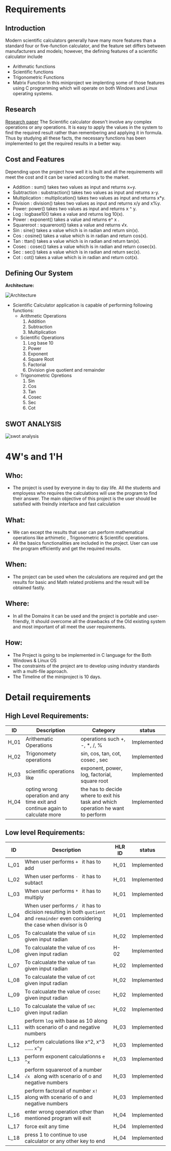 # Requirements
## Introduction

Modern scientific calculators generally have many more features than a standard four or five-function calculator, and the feature set differs between manufacturers and models; however, the defining features of a scientific calculator include
- Arithmatic functions
- Scientific functions
- Trigonometric Functions
- Matrix Function
In this miniproject we implenting some of those features using C programming which will operate on both Windows and Linux operating systems.


## Research
[Research paper](https://www.informs.org/Publications/INFORMS-Journals/Mathematics-of-Operations-Research)
The Scientific calculator doesn't involve any complex operations or any operations. It is easy to apply the values in the system to find the required result rather than remembering and applying it in formula. Thus by studying all these facts, the necessary functions has been implemented to get the required results in a better way.

## Cost and Features
Depending upon the project how well it is built and all the requirements will meet the cost and it can be varied according to the market.
- Addition : sum() takes two values as input and returns x+y.
- Subtraction : substraction() takes two values as input and returns x-y.
- Multiplication : multiplication() takes two values as input and returns x*y.
- Division : division() takes two values as input and returns x/y and x%y.
- Power: power() takes two values as input and returns x ^ y.
- Log : logbase10() takes a value and returns log 10(x).
- Power : exponent() takes a value and returns e^ x .
- Squareroot : squareroot() takes a value and returns √x.
- Sin : sine() takes a value which is in radian and return sin(x).
- Cos : cosine() takes a value which is in radian and return cos(x).
- Tan : ttan() takes a value which is in radian and return tan(x).
- Cosec : cosec() takes a value which is in radian and return cosec(x).
- Sec : sec() takes a value which is in radian and return sec(x).
- Cot : cot() takes a value which is in radian and return cot(x).
## Defining Our System
  **Architecture:**
  
   ![Architecture](https://github.com/ravid0625/stepin-Scientific-Calculator/blob/main/Images/calarc.png)

   
 - Scientific Calculator application is capable of performing following functions:
	 -  Arithmetic Operations
		 1. Addition 
		 2. Subtraction
		 3. Multiplication
	 -  Scientific Operations
		 1. Log base 10
		 2. Power
		 3. Exponent
		 4. Square Root
		 5. Factorial
	 	 4. Division give quotient and remainder
	 - Trigonometric Opretions
		 1. Sin     
		 2. Cos     
		 3. Tan     
		 4. Cosec
		 5. Sec
		 6. Cot	 
    

## SWOT ANALYSIS
![swot analysis](https://github.com/ravid0625/stepin-Scientific-Calculator/blob/main/Images/scietific%20calculator.png)


# 4W&#39;s and 1&#39;H

## Who:

- The project is used by everyone in day to day life. All the students and employess who requires the calculations will use the program to find their answer. The main objective of this project is the user should be satisfied with freindly interface and fast calculation

## What:

- We can except the results that user can perform mathematical operations like arthimetic , Trigonometric & Scientific operations.
- All the basics functionalities are included in the project. User can use the program efficiently and get the required results.


## When:

- The project can be used when the calculations are required  and get the results for basic and Math related problems and the result will be obtained fastly.

## Where:

- In all the Domains it can be used and the project is portable and user-friendly,  It should overcome all the drawbacks of the Old existing system and most important of all meet the user requirements.

## How:

- The Project is going to be implemented in C language for the Both Windows & Linux OS
- The constraints of the project are to develop using industry standards with a multi-file approach.
- The Timeline of the miniproject is 10 days.

# Detail requirements
## High Level Requirements:
|ID| Description |Category|status|
|--|------------|------|---------|
|H_01 |Arithematic Operations| operations such +, -, *, /, % |Implemented
|H_02 |Trigonomety operations|sin, cos, tan, cot, cosec , sec|Implemented
|H_03|scientific operations like |exponent, power, log, factorial, square root|Implemented
|H_04|opting wrong operation and any time exit and continue again to calculate more | the has to decide where to exit his task and which operation he want to perform |Implemented


##  Low level Requirements:
|ID| Description |HLR ID | status|
|--|------------|------|---------|
|L_01 |When user performs `+ ` it has to add  |H_01|Implemented
|L_02 |When user performs `- ` it has to subtact |H_01|Implemented
|L_03|When user performs `* ` it has to multiply  |H_01 |Implemented
|L_04|When user performs `/ ` it has to dicision resulting in both `quotient` and `remainder` even considering the case when divisor is 0  |H_01 |Implemented
|L_05|To calcualate the value of `sin` given input radian |H_02 |Implemented
|L_06|To calcualate the value of `cos` given input radian |H-02 |Implemented
|L_07|To calcualate the value of `tan` given input radian |H_02 |Implemented
|L_08|To calcualate the value of `cot` given input radian |H_02 |Implemented
|L_09|To calcualate the value of `cosec` given input radian |H_02 |Implemented
|L_10|To calcualate the value of `sec` given input radian |H_02 |Implemented
|L_11|perform `log` with base as 10 along with scenario of o and negative numbers |H_03 |Implemented
|L_12|perform calculations like x^2, x^3 ...... `x^y` |H_03 |Implemented
|L_13|perform exponent calculationns `e ^x` |H_03 |Implemented
|L_14|perform squareroot of a number `√x ` along with scenario of o and negative numbers|H_03 |Implemented
|L_15|perform factorail of number `x! ` along with scenario of o and negative numbers |H_03 |Implemented
|L_16|enter wrong operation other than mentioned program will exit|H_04 |Implemented
|L_17|force exit any time|H_04 |Implemented
|L_18|press 1 to continue to use calculator or any other key to end|H_04 |Implemented
